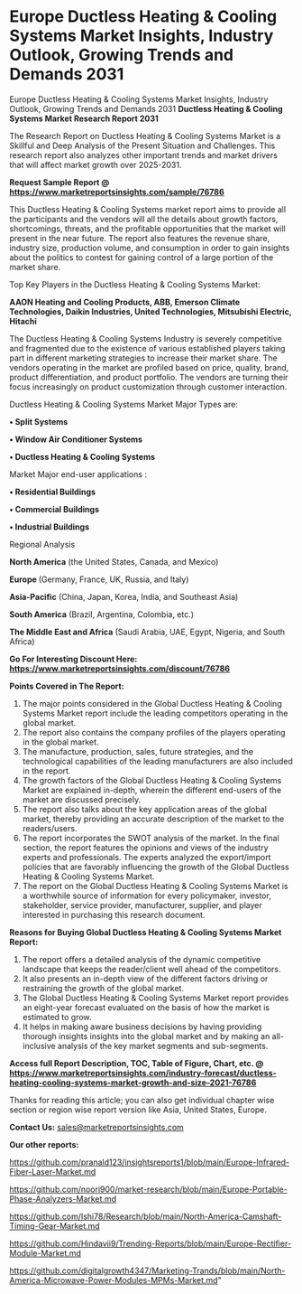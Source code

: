 # Europe Ductless Heating & Cooling Systems Market Insights, Industry Outlook, Growing Trends and Demands 2031
 Europe Ductless Heating & Cooling Systems Market Insights, Industry Outlook, Growing Trends and Demands 2031
<strong>Ductless Heating & Cooling Systems Market Research Report 2031</strong>

The Research Report on Ductless Heating & Cooling Systems Market is a Skillful and Deep Analysis of the Present Situation and Challenges. This research report also analyzes other important trends and market drivers that will affect market growth over 2025-2031.

<strong>Request Sample Report @ <a href=https://www.marketreportsinsights.com/sample/76786>https://www.marketreportsinsights.com/sample/76786</a></strong>

This Ductless Heating & Cooling Systems market report aims to provide all the participants and the vendors will all the details about growth factors, shortcomings, threats, and the profitable opportunities that the market will present in the near future. The report also features the revenue share, industry size, production volume, and consumption in order to gain insights about the politics to contest for gaining control of a large portion of the market share.

Top Key Players in the Ductless Heating & Cooling Systems Market:

<strong>AAON Heating and Cooling Products, ABB, Emerson Climate Technologies, Daikin Industries, United Technologies, Mitsubishi Electric, Hitachi</strong>

The Ductless Heating & Cooling Systems Industry is severely competitive and fragmented due to the existence of various established players taking part in different marketing strategies to increase their market share. The vendors operating in the market are profiled based on price, quality, brand, product differentiation, and product portfolio. The vendors are turning their focus increasingly on product customization through customer interaction.

Ductless Heating & Cooling Systems Market Major Types are:

<strong>• Split Systems

• Window Air Conditioner Systems

• Ductless Heating & Cooling Systems</strong>

Market Major end-user applications :

<strong>• Residential Buildings

• Commercial Buildings

• Industrial Buildings</strong>

Regional Analysis

</u><strong><b>North America</b></strong> (the United States, Canada, and Mexico)

<strong><b>Europe </b></strong>(Germany, France, UK, Russia, and Italy)

<strong><b>Asia-Pacific</b></strong> (China, Japan, Korea, India, and Southeast Asia)

<strong><b>South America</b></strong> (Brazil, Argentina, Colombia, etc.)

<strong><b>The Middle East and Africa</b></strong> (Saudi Arabia, UAE, Egypt, Nigeria, and South Africa)

<strong>Go For Interesting Discount Here: <a href=https://www.marketreportsinsights.com/discount/76786>https://www.marketreportsinsights.com/discount/76786</a></strong>

<strong>Points Covered in The Report:</strong>
<ol>
  <li>The major points considered in the Global Ductless Heating & Cooling Systems Market report include the leading competitors operating in the global market.</li>
  <li>The report also contains the company profiles of the players operating in the global market.</li>
  <li>The manufacture, production, sales, future strategies, and the technological capabilities of the leading manufacturers are also included in the report.</li>
  <li>The growth factors of the Global Ductless Heating & Cooling Systems Market are explained in-depth, wherein the different end-users of the market are discussed precisely.</li>
  <li>The report also talks about the key application areas of the global market, thereby providing an accurate description of the market to the readers/users.</li>
  <li>The report incorporates the SWOT analysis of the market. In the final section, the report features the opinions and views of the industry experts and professionals. The experts analyzed the export/import policies that are favorably influencing the growth of the Global Ductless Heating & Cooling Systems Market.</li>
  <li>The report on the Global Ductless Heating & Cooling Systems Market is a worthwhile source of information for every policymaker, investor, stakeholder, service provider, manufacturer, supplier, and player interested in purchasing this research document.</li>
</ol>
<strong>Reasons for Buying Global Ductless Heating & Cooling Systems Market Report:</strong>

<ol>
  <li>The report offers a detailed analysis of the dynamic competitive landscape that keeps the reader/client well ahead of the competitors.</li>
  <li>It also presents an in-depth view of the different factors driving or restraining the growth of the global market.</li>
  <li>The Global Ductless Heating & Cooling Systems Market report provides an eight-year forecast evaluated on the basis of how the market is estimated to grow.</li>
  <li>It helps in making aware business decisions by having providing thorough insights insights into the global market and by making an all-inclusive analysis of the key market segments and sub-segments.</li>
</ol>
<strong>Access full Report Description, TOC, Table of Figure, Chart, etc. @ <a href=https://www.marketreportsinsights.com/industry-forecast/ductless-heating-cooling-systems-market-growth-and-size-2021-76786>https://www.marketreportsinsights.com/industry-forecast/ductless-heating-cooling-systems-market-growth-and-size-2021-76786</a></strong>


Thanks for reading this article; you can also get individual chapter wise section or region wise report version like Asia, United States, Europe.

<strong>Contact Us:</strong>
sales@marketreportsinsights.com

<strong>Our other reports:</strong>

<a href=https://github.com/pranald123/insightsreports1/blob/main/Europe-Infrared-Fiber-Laser-Market.md>https://github.com/pranald123/insightsreports1/blob/main/Europe-Infrared-Fiber-Laser-Market.md</a>

<a href=https://github.com/noori900/market-research/blob/main/Europe-Portable-Phase-Analyzers-Market.md>https://github.com/noori900/market-research/blob/main/Europe-Portable-Phase-Analyzers-Market.md</a>

<a href=https://github.com/Ishi78/Research/blob/main/North-America-Camshaft-Timing-Gear-Market.md>https://github.com/Ishi78/Research/blob/main/North-America-Camshaft-Timing-Gear-Market.md</a>

<a href=https://github.com/Hindavii9/Trending-Reports/blob/main/Europe-Rectifier-Module-Market.md>https://github.com/Hindavii9/Trending-Reports/blob/main/Europe-Rectifier-Module-Market.md</a>

<a href=https://github.com/digitalgrowth4347/Marketing-Trands/blob/main/North-America-Microwave-Power-Modules-MPMs-Market.md>https://github.com/digitalgrowth4347/Marketing-Trands/blob/main/North-America-Microwave-Power-Modules-MPMs-Market.md</a>"
